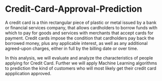 # Credit-Card-Approval-Prediction

A credit card is a thin rectangular piece of plastic or metal issued by a bank or financial services company, that allows cardholders to borrow funds with which to pay for goods and services with merchants that accept cards for payment. Credit cards impose the condition that cardholders pay back the borrowed money, plus any applicable interest, as well as any additional agreed-upon charges, either in full by the billing date or over time.

In this analysis, we will evaluate and analyze the characteristics of people applying for Credit Card. Further we will apply Machine Learning algorithms to prediction the kind of customers who will most likely get their credit card appplication approved.
